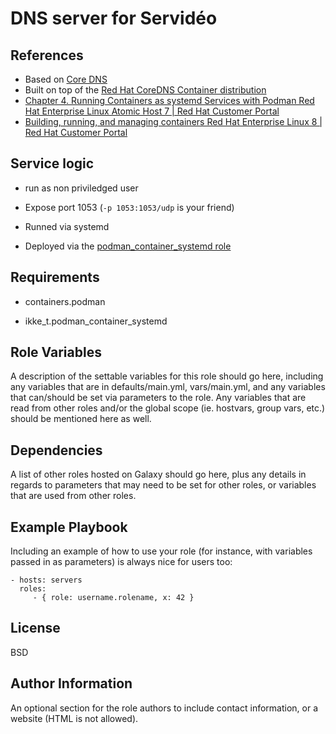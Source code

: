 DNS server for Servidéo
=========

## References

- Based on [Core DNS](https://coredns.io/)
- Built on top of the [Red Hat CoreDNS Container distribution](https://catalog.redhat.com/software/containers/rhacm1-tech-preview/coredns-rhel8/5ea9b377bed8bd66f8426bf4)
- [Chapter 4. Running Containers as systemd Services with Podman Red Hat Enterprise Linux Atomic Host 7 | Red Hat Customer Portal](https://access.redhat.com/documentation/en-us/red_hat_enterprise_linux_atomic_host/7/html/managing_containers/running_containers_as_systemd_services_with_podman)
- [Building, running, and managing containers Red Hat Enterprise Linux 8 | Red Hat Customer Portal](https://access.redhat.com/documentation/en-us/red_hat_enterprise_linux/8/html/building_running_and_managing_containers/index)

## Service logic

- run as non priviledged user

- Expose port 1053 (`-p 1053:1053/udp` is your friend)

- Runned via systemd

- Deployed via the [podman_container_systemd role](https://galaxy.ansible.com/ikke_t/podman_container_systemd)

## Requirements

* containers.podman

* ikke_t.podman_container_systemd

Role Variables
--------------

A description of the settable variables for this role should go here, including any variables that are in defaults/main.yml, vars/main.yml, and any variables that can/should be set via parameters to the role. Any variables that are read from other roles and/or the global scope (ie. hostvars, group vars, etc.) should be mentioned here as well.

Dependencies
------------

A list of other roles hosted on Galaxy should go here, plus any details in regards to parameters that may need to be set for other roles, or variables that are used from other roles.

Example Playbook
----------------

Including an example of how to use your role (for instance, with variables passed in as parameters) is always nice for users too:

    - hosts: servers
      roles:
         - { role: username.rolename, x: 42 }

License
-------

BSD

Author Information
------------------

An optional section for the role authors to include contact information, or a website (HTML is not allowed).

# 
